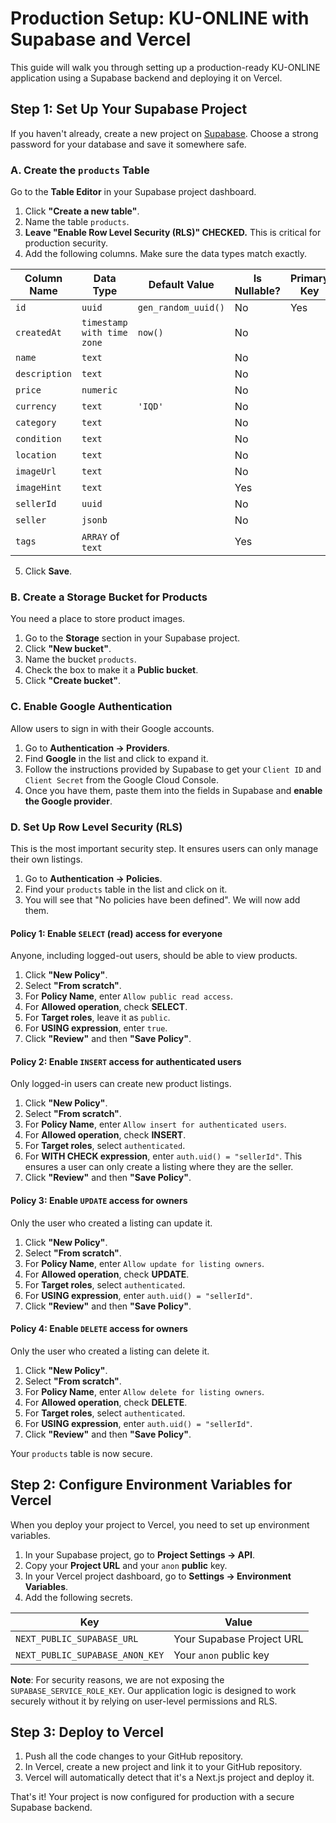 
# Production Setup: KU-ONLINE with Supabase and Vercel

This guide will walk you through setting up a production-ready KU-ONLINE application using a Supabase backend and deploying it on Vercel.

## Step 1: Set Up Your Supabase Project

If you haven't already, create a new project on [Supabase](https://supabase.com/). Choose a strong password for your database and save it somewhere safe.

### A. Create the `products` Table

Go to the **Table Editor** in your Supabase project dashboard.

1.  Click **"Create a new table"**.
2.  Name the table `products`.
3.  **Leave "Enable Row Level Security (RLS)" CHECKED.** This is critical for production security.
4.  Add the following columns. Make sure the data types match exactly.

| Column Name     | Data Type                 | Default Value            | Is Nullable? | Primary Key |
| --------------- | ------------------------- | ------------------------ | ------------ | ----------- |
| `id`            | `uuid`                    | `gen_random_uuid()`      | No           | Yes         |
| `createdAt`     | `timestamp with time zone`| `now()`                  | No           |             |
| `name`          | `text`                    |                          | No           |             |
| `description`   | `text`                    |                          | No           |             |
| `price`         | `numeric`                 |                          | No           |             |
| `currency`      | `text`                    | `'IQD'`                  | No           |             |
| `category`      | `text`                    |                          | No           |             |
| `condition`     | `text`                    |                          | No           |             |
| `location`      | `text`                    |                          | No           |             |
| `imageUrl`      | `text`                    |                          | No           |             |
| `imageHint`     | `text`                    |                          | Yes          |             |
| `sellerId`      | `uuid`                    |                          | No           |             |
| `seller`        | `jsonb`                   |                          | No           |             |
| `tags`          | `ARRAY` of `text`         |                          | Yes          |             |

5.  Click **Save**.

### B. Create a Storage Bucket for Products

You need a place to store product images.

1.  Go to the **Storage** section in your Supabase project.
2.  Click **"New bucket"**.
3.  Name the bucket `products`.
4.  Check the box to make it a **Public bucket**.
5.  Click **"Create bucket"**.

### C. Enable Google Authentication

Allow users to sign in with their Google accounts.

1.  Go to **Authentication -> Providers**.
2.  Find **Google** in the list and click to expand it.
3.  Follow the instructions provided by Supabase to get your `Client ID` and `Client Secret` from the Google Cloud Console.
4.  Once you have them, paste them into the fields in Supabase and **enable the Google provider**.

### D. Set Up Row Level Security (RLS)

This is the most important security step. It ensures users can only manage their own listings.

1.  Go to **Authentication -> Policies**.
2.  Find your `products` table in the list and click on it.
3.  You will see that "No policies have been defined". We will now add them.

#### Policy 1: Enable `SELECT` (read) access for everyone
Anyone, including logged-out users, should be able to view products.
1.  Click **"New Policy"**.
2.  Select **"From scratch"**.
3.  For **Policy Name**, enter `Allow public read access`.
4.  For **Allowed operation**, check **SELECT**.
5.  For **Target roles**, leave it as `public`.
6.  For **USING expression**, enter `true`.
7.  Click **"Review"** and then **"Save Policy"**.

#### Policy 2: Enable `INSERT` access for authenticated users
Only logged-in users can create new product listings.
1.  Click **"New Policy"**.
2.  Select **"From scratch"**.
3.  For **Policy Name**, enter `Allow insert for authenticated users`.
4.  For **Allowed operation**, check **INSERT**.
5.  For **Target roles**, select `authenticated`.
6.  For **WITH CHECK expression**, enter `auth.uid() = "sellerId"`. This ensures a user can only create a listing where they are the seller.
7.  Click **"Review"** and then **"Save Policy"**.

#### Policy 3: Enable `UPDATE` access for owners
Only the user who created a listing can update it.
1.  Click **"New Policy"**.
2.  Select **"From scratch"**.
3.  For **Policy Name**, enter `Allow update for listing owners`.
4.  For **Allowed operation**, check **UPDATE**.
5.  For **Target roles**, select `authenticated`.
6.  For **USING expression**, enter `auth.uid() = "sellerId"`.
7.  Click **"Review"** and then **"Save Policy"**.

#### Policy 4: Enable `DELETE` access for owners
Only the user who created a listing can delete it.
1.  Click **"New Policy"**.
2.  Select **"From scratch"**.
3.  For **Policy Name**, enter `Allow delete for listing owners`.
4.  For **Allowed operation**, check **DELETE**.
5.  For **Target roles**, select `authenticated`.
6.  For **USING expression**, enter `auth.uid() = "sellerId"`.
7.  Click **"Review"** and then **"Save Policy"**.

Your `products` table is now secure.

## Step 2: Configure Environment Variables for Vercel

When you deploy your project to Vercel, you need to set up environment variables.

1.  In your Supabase project, go to **Project Settings -> API**.
2.  Copy your **Project URL** and your `anon` **public** key.
3.  In your Vercel project dashboard, go to **Settings -> Environment Variables**.
4.  Add the following secrets.

| Key                          | Value                                    |
| ---------------------------- | ---------------------------------------- |
| `NEXT_PUBLIC_SUPABASE_URL`   | Your Supabase Project URL                |
| `NEXT_PUBLIC_SUPABASE_ANON_KEY` | Your `anon` public key                   |

**Note**: For security reasons, we are not exposing the `SUPABASE_SERVICE_ROLE_KEY`. Our application logic is designed to work securely without it by relying on user-level permissions and RLS.

## Step 3: Deploy to Vercel

1.  Push all the code changes to your GitHub repository.
2.  In Vercel, create a new project and link it to your GitHub repository.
3.  Vercel will automatically detect that it's a Next.js project and deploy it.

That's it! Your project is now configured for production with a secure Supabase backend.
